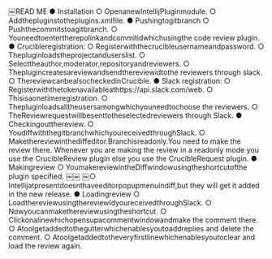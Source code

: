 ￼READ ME
● Installation
○ OpenanewIntellijPluginmodule.
○ Addthepluginstotheplugins.xmlfile.
● Pushingtogitbranch
○ Pushthecommitstoagitbranch.
○ Youneedtoentertherepolinkandcommitidwhichusingthe
code review plugin.
● Crucibleregistration:
○ Registerwiththecrucibleusernameandpassword.
○ Thepluginloadstheprojectanduserslist.
○ Selecttheauthor,moderator,repositoryandreviewers.
○ Theplugincreatesareviewandsendthereviewidtothe
reviewers through slack.
○ ThereviewcanbealsocheckedinCrucible.
● Slack registration:
○ Registerwiththetokenavailableathttps://api.slack.com/web.
○ Thisisaonetimeregistration.
○ Thepluginloadsalltheusersamongwhichyouneedtochoose
the reviewers.
○ TheReviewrequestwillbesenttotheselectedreviewers
through Slack.
● Checkingoutthereview.
○ YoudiffwiththegitbranchwhichyoureceivedthroughSlack.
○ Makethereviewinthediffeditor.Branchisread­only.You
need to make the review there. Whenever you are making the review in a read­only mode you use the CrucibleReview plugin else you use the CrucibleRequest plugin.
● Makingreview
○ YoumakereviewintheDiffwindowusingtheshortcutofthe
plugin specified.
￼￼
￼○ Intellijatpresentdoesnthaveeditorpopupmenuindiff,but they will get it added in the new release.
● Loadingreview
○ LoadthereviewusingthereviewIdyoureceivedthroughSlack.
○ Nowyoucanmakethereviewusingtheshortcut.
○ Clickonalinewhichopensupacommentwindowandmake
the comment there.
○ Atoolgetaddedtothegutterwhichenablesyoutoaddreplies
and delete the comment.
○ Atoolgetaddedtotheveryfirstlinewhichenablesyoutoclear
and load the review again.
